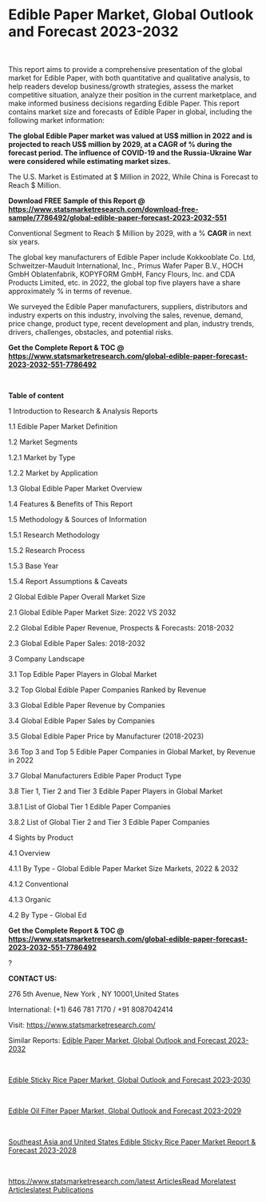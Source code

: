 <h1>Edible Paper Market, Global Outlook and Forecast 2023-2032</h1><br/><p>This report aims to provide a comprehensive presentation of the global market for Edible Paper, with both quantitative and qualitative analysis, to help readers develop business/growth strategies, assess the market competitive situation, analyze their position in the current marketplace, and make informed business decisions regarding Edible Paper. This report contains market size and forecasts of Edible Paper in global, including the following market information:</p>
 
 
 
 <p><strong>The global Edible Paper market was valued at US$ million in 2022 and is projected to reach US$ million by 2029, at a <strong>CAGR</strong> of % during the forecast period. The influence of COVID-19 and the Russia-Ukraine War were considered while estimating market sizes.</strong></p>
 
 
 
 <p>The U.S. Market is Estimated at $ Million in 2022, While China is Forecast to Reach $ Million.</p>
 
 
 
 <p><strong>Download FREE Sample of this Report @ <a href="https://www.statsmarketresearch.com/download-free-sample/7786492/global-edible-paper-forecast-2023-2032-551">https://www.statsmarketresearch.com/download-free-sample/7786492/global-edible-paper-forecast-2023-2032-551</a></strong></p>
 
 
 
 <p>Conventional Segment to Reach $ Million by 2029, with a % <strong>CAGR</strong> in next six years.</p>
 
 
 
 <p>The global key manufacturers of Edible Paper include Kokkooblate Co. Ltd, Schweitzer-Mauduit International, Inc., Primus Wafer Paper B.V., HOCH GmbH Oblatenfabrik, KOPYFORM GmbH, Fancy Flours, Inc. and CDA Products Limited, etc. in 2022, the global top five players have a share approximately % in terms of revenue.</p>
 
 
 
 <p>We surveyed the Edible Paper manufacturers, suppliers, distributors and industry experts on this industry, involving the sales, revenue, demand, price change, product type, recent development and plan, industry trends, drivers, challenges, obstacles, and potential risks.</p>
 
 
 
 <div><b>Get the Complete Report & TOC @ <a href="https://www.statsmarketresearch.com/global-edible-paper-forecast-2023-2032-551-7786492">https://www.statsmarketresearch.com/global-edible-paper-forecast-2023-2032-551-7786492</a></b></div>
 
 
 
 <p><br />
 
 <b>Table of content</b></p>
 
 
 
 <p>1 Introduction to Research & Analysis Reports<br />
 
 1.1 Edible Paper Market Definition<br />
 
 1.2 Market Segments<br />
 
 1.2.1 Market by Type<br />
 
 1.2.2 Market by Application<br />
 
 1.3 Global Edible Paper Market Overview<br />
 
 1.4 Features & Benefits of This Report<br />
 
 1.5 Methodology & Sources of Information<br />
 
 1.5.1 Research Methodology<br />
 
 1.5.2 Research Process<br />
 
 1.5.3 Base Year<br />
 
 1.5.4 Report Assumptions & Caveats<br />
 
 2 Global Edible Paper Overall Market Size<br />
 
 2.1 Global Edible Paper Market Size: 2022 VS 2032<br />
 
 2.2 Global Edible Paper Revenue, Prospects & Forecasts: 2018-2032<br />
 
 2.3 Global Edible Paper Sales: 2018-2032<br />
 
 3 Company Landscape<br />
 
 3.1 Top Edible Paper Players in Global Market<br />
 
 3.2 Top Global Edible Paper Companies Ranked by Revenue<br />
 
 3.3 Global Edible Paper Revenue by Companies<br />
 
 3.4 Global Edible Paper Sales by Companies<br />
 
 3.5 Global Edible Paper Price by Manufacturer (2018-2023)<br />
 
 3.6 Top 3 and Top 5 Edible Paper Companies in Global Market, by Revenue in 2022<br />
 
 3.7 Global Manufacturers Edible Paper Product Type<br />
 
 3.8 Tier 1, Tier 2 and Tier 3 Edible Paper Players in Global Market<br />
 
 3.8.1 List of Global Tier 1 Edible Paper Companies<br />
 
 3.8.2 List of Global Tier 2 and Tier 3 Edible Paper Companies<br />
 
 4 Sights by Product<br />
 
 4.1 Overview<br />
 
 4.1.1 By Type - Global Edible Paper Market Size Markets, 2022 & 2032<br />
 
 4.1.2 Conventional<br />
 
 4.1.3 Organic<br />
 
 4.2 By Type - Global Ed</p>
 
 
 
 <div><b>Get the Complete Report & TOC @ <a href="https://www.statsmarketresearch.com/global-edible-paper-forecast-2023-2032-551-7786492">https://www.statsmarketresearch.com/global-edible-paper-forecast-2023-2032-551-7786492</a></b></div>
 
 
 
 <p>? </p>
 
 
 
 <p><b>CONTACT US:</b><br />
 
 276 5th Avenue, New York , NY 10001,United States<br />
 
 International: (+1) 646 781 7170 / +91 8087042414<br />
 
 Visit: <a href="https://www.statsmarketresearch.com/">https://www.statsmarketresearch.com/</a><br />
 
 Similar Reports: <a href="https://www.statsmarketresearch.com/global-edible-paper-forecast-2023-2032-551-7786492">Edible Paper Market, Global Outlook and Forecast 2023-2032</a><br />
 
 <br />
 
 <a href="https://www.statsmarketresearch.com/global-edible-paper-forecast-2023-2032-551-7786492">Edible Sticky Rice Paper Market, Global Outlook and Forecast 2023-2030</a><br />
 
 <br />
 
 <a href="https://www.statsmarketresearch.com/global-edible-paper-forecast-2023-2032-551-7786492">Edible Oil Filter Paper Market, Global Outlook and Forecast 2023-2029</a><br />
 
 <br />
 
 <a href="https://www.statsmarketresearch.com/global-edible-paper-forecast-2023-2032-551-7786492">Southeast Asia and United States Edible Sticky Rice Paper Market Report & Forecast 2023-2028</a><br />
 
 <br />
 
 <a href="https://gyeongbokgung.com">https://www.statsmarketresearch.com/</a><a href="https://hallyeomaritime.com">latest Articles</a><a href="https://jingwansa.com">Read More</a><a href="https://nguoiviet.jp/">latest Articles</a><a href="https://www.intelmarketresearch.com/">latest Publications</a></p>